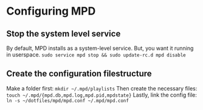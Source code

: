 # Configuring MPD
## Stop the system level service
By default, MPD installs as a system-level service. But, you want it running in
userspace. `sudo service mpd stop && sudo update-rc.d mpd disable`

## Create the configuration filestructure
Make a folder first: `mkdir ~/.mpd/playlists`
Then create the necessary files: `touch ~/.mpd/{mpd.db,mpd.log,mpd.pid,mpdstate}`
Lastly, link the config file: `ln -s ~/dotfiles/mpd/mpd.conf ~/.mpd/mpd.conf`
